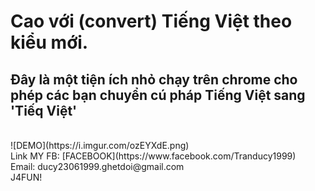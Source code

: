 # Cao với (convert) Tiếng Việt theo kiểu mới.
## Đây là một tiện ích nhỏ chạy trên chrome cho phép các bạn chuyển cú pháp Tiếng Việt sang 'Tiếq Việt'
<br>
![DEMO](https://i.imgur.com/ozEYXdE.png)
<br>
Link MY FB: [FACEBOOK](https://www.facebook.com/Tranducy1999)
<br>
Email: ducy23061999.ghetdoi@gmail.com
<br>
J4FUN!